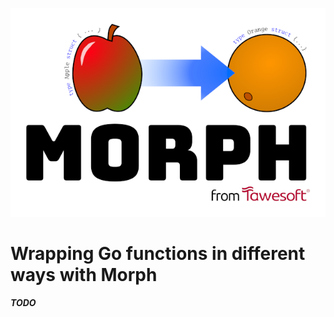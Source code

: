 [![Morph](../morph.png)](https://github.com/tawesoft/morph)

# Wrapping Go functions in different ways with Morph

***TODO***
